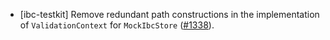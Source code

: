 - [ibc-testkit] Remove redundant path constructions in the implementation of
  `ValidationContext` for `MockIbcStore`
  ([#1338](https://github.com/cosmos/ibc-rs/pull/1338)).
